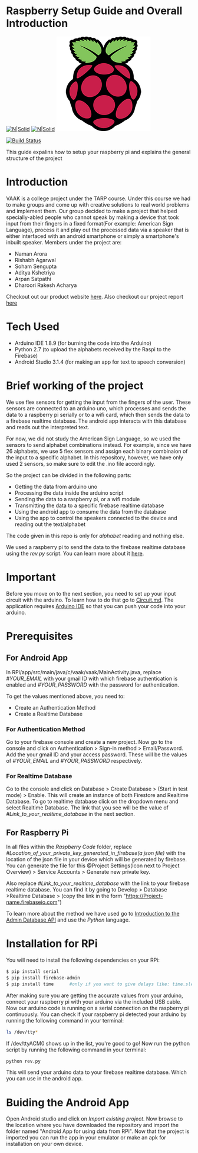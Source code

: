 # Raspberry Setup Guide and Overall Introduction
[![N|Solid](https://i.ebayimg.com/images/g/pT0AAOSwX~dWmbz4/s-l300.jpg)](https://www.arduino.cc/)
[![N|Solid](https://s3.amazonaws.com/ionic-marketplace/ionic-2-firebase-auth-starter/icon.png)](https://firebase.google.com/)
[![N|Solid](https://raw.githubusercontent.com/iiiypuk/rpi-icon/master/256.png)](https://www.raspberrypi.org/)

[![Build Status](https://travis-ci.org/joemccann/dillinger.svg?branch=master)](https://travis-ci.org/joemccann/dillinger)

This guide expalins how to setup your raspberry pi and explains the general structure of the project

# Introduction
VAAK is a college project under the TARP course. Under this course we had to make groups and come up with creative solutions to real world problems and implement them. Our group decided to make a project that helped specially-abled people who cannot speak by making a device that took input from their fingers in a fixed format(For example: American Sign Language), process it and play out the processed data via a speaker that is either interfaced with an android smartphone or simply a smartphone's inbuilt speaker. Members under the project are:

  - Naman Arora
  - Rishabh Agarwal
  - Soham Sengupta
  - Aditya Kshetriya
  - Arpan Satpathi
  - Dharoori Rakesh Acharya
  
  Checkout out our product website [here](https://arpan2798.github.io/Product_Showcase/index.html#home). Also checkout our project report [here](https://github.com/Naman1997/VAAK-firebase-arduino-python_serial_comunication-/blob/master/Project%20Report.pdf)
  
# Tech Used
- Arduino IDE 1.8.9 (for burning the code into the Arduino)
- Python 2.7 (to upload the alphabets received by the Raspi to the Firebase)
- Android Studio 3.1.4 (for making an app for text to speech conversion)
  
# Brief working of the project

We use flex sensors for getting the input from the fingers of the user. These sensors are connected to an arduino uno, which processes and sends the data to a raspberry pi serially or to a wifi card, which then sends the data to a firebase realtime database. The android app interacts with this database and reads out the interpreted text.

For now, we did not study the American Sign Language, so we used the sensors to send alphabet combinations instead.
For example, since we have 26 alphabets, we use 5 flex sensors and assign each binary combinaion of the input to a specific alphabet.
In this repository, however, we have only used 2 sensors, so make sure to edit the .ino file accordingly.


So the project can be divided in the following parts:
  - Getting the data from arduino uno
  - Processing the data inside the arduino script
  - Sending the data to a raspberry pi, or a wifi module
  - Transmitting the data to a specific firebase realtime database
  - Using the android app to consume the data from the database
  - Using the app to control the speakers connected to the device and reading out the text/alphabet

The code given in this repo is only for *alphabet* reading and nothing else.

We used a raspberry pi to send the data to the firebase realtime database using the *rev.py* script. You can learn more about it [here](https://www.instructables.com/id/Raspberry-Pi-Arduino-Serial-Communication/).

# Important
Before you move on to the next section, you need to set up your input circuit with the arduino. To learn how to do that go to [Circuit.md](https://github.com/Naman1997/VAAK-firebase-arduino-python_serial_comunication-/blob/master/Circuit.md). The application requires [Arduino IDE](https://www.microsoft.com/en-in/p/arduino-ide/9nblggh4rsd8?ocid=badge&rtc=1&activetab=pivot%3Aoverviewtab) so that you can push your code into your arduino.

# Prerequisites
## For Android App
In RPi/app/src/main/java/c/vaak/vaak/MainActivity.java, replace *#YOUR_EMAIL* with your gmail ID with which firebase authentication is enabled and *#YOUR_PASSWORD* with the password for authentication.

To get the values mentioned above, you need to:
- Create an Authentication Method
- Create a Realtime Database

### For Authentication Method
Go to your firebase console and create a new project. Now go to the console and click on Authentication > Sign-in method > Email/Password. Add the your gmail ID and your access password. These will be the values of  *#YOUR_EMAIL* and *#YOUR_PASSWORD* respectively.

### For Realtime Database
Go to the console and click on Database > Create Database > (Start in test mode) > Enable. This will create an instance of both Firestore and Realtime Database. To go to realtime database click on the dropdown menu and select Realtime Database. The link that you see will be the value of *#Link_to_your_realtime_database* in the next section.

## For Raspberry Pi
In all files within the *Raspberry Code* folder, replace *#Location_of_your_private_key_generated_in_firebase(a json file)* with the location of the json file in your device which will be generated by firebase. You can generate the file for this @Project Settings(Icon next to Project Overview) > Service Accounts > Generate new private key.

Also replace *#Link_to_your_realtime_database* with the link to your firebase realtime database. You can find it by going to Develop > Database >Realtime Database > (copy the link in the form "https://Project-name.firebaseio.com")

To learn more about the method we have used go to [Introduction to the Admin Database API](https://firebase.google.com/docs/database/admin/start) and use the *Python* language.


# Installation for RPi
You will need to install the following dependencies on your RPi:


```sh
$ pip install serial
$ pip install firebase-admin
$ pip install time      #only if you want to give delays like: time.sleep(3)
```

After making sure you are getting the accurate values from your arduino, connect your raspberry pi with your arduino via the included USB cable.
Now our arduino code is running on a serial connection on the raspberry pi continuously. You can check if your raspberry pi detected your arduino by running the following command in your terminal:

```sh
ls /dev/tty*
```
If /dev/ttyACM0 shows up in the list, you're good to go!
Now run the python script by running the following command in your terminal:
```sh
python rev.py
```
This will send your arduino data to your firebase realtime database. Which you can use in the android app.

# Buiding the Android App
Open Android studio and click on *Import existing project*. Now browse to the location where you have downloaded the repository and import the folder named "Android App for using data from RPi". Now that the project is imported you can run the app in your emulator or make an apk for installation on your own device.
